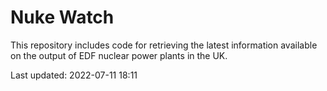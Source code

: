 # Nuke Watch

This repository includes code for retrieving the latest information available on the output of EDF nuclear power plants in the UK.

Last updated: 2022-07-11 18:11